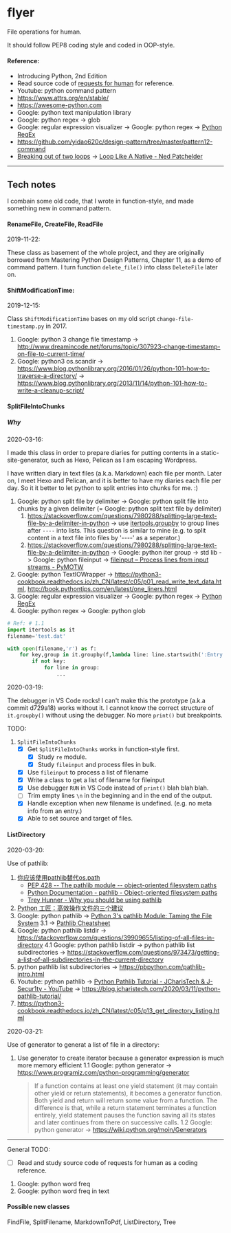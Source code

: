 # flyer

File operations for human.

It should follow PEP8 coding style and coded in OOP-style.

#### Reference:

* Introducing Python, 2nd Edition
* Read source code of [requests for human](https://github.com/psf/requests) for reference.
* Youtube: python command pattern
* https://www.attrs.org/en/stable/
* https://awesome-python.com
* Google: python text manipulation library
* Google: python regex -> glob
* Google: regular expression visualizer -> Google: python regex -> [Python RegEx](https://www.programiz.com/python-programming/regex)
* https://github.com/yidao620c/design-pattern/tree/master/pattern12-command
* [Breaking out of two loops](https://nedbatchelder.com/blog/201608/breaking_out_of_two_loops.html) -> [Loop Like A Native - Ned Patchelder](https://nedbatchelder.com/text/iter.html)


----

## Tech notes

I combain some old code, that I wrote in function-style, and made something new in command pattern.

#### RenameFile, CreateFile, ReadFile

2019-11-22:

These class as basement of the whole project, and they are originally borrowed from Mastering Python Design Patterns, Chapter 11, as a demo of command pattern. I turn function `delete_file()` into class `DeleteFile` later on.

#### ShiftModificationTime:

2019-12-15:

Class `ShiftModificationTime` bases on my old script `change-file-timestamp.py` in 2017. 

1. Google: python 3 change file timestamp -> http://www.dreamincode.net/forums/topic/307923-change-timestamp-on-file-to-current-time/
2. Google: python3 os.scandir -> https://www.blog.pythonlibrary.org/2016/01/26/python-101-how-to-traverse-a-directory/ -> https://www.blog.pythonlibrary.org/2013/11/14/python-101-how-to-write-a-cleanup-script/


#### SplitFileIntoChunks

##### Why

2020-03-16:

I made this class in order to prepare diaries for putting contents in a static-site-generator, such as Hexo, Pelican as I am escaping Wordpress.

I have written diary in text files (a.k.a. Markdown) each file per month.
Later on, I meet Hexo and Pelican, and it is better to have my diaries each file per day.
So it it better to let python to split entries into chunks for me. :)

1. Google: python split file by delimiter -> Google: python split file into chunks by a given delimiter (=  Google: python split text file by delimiter)
    1. https://stackoverflow.com/questions/7980288/splitting-large-text-file-by-a-delimiter-in-python -> use [itertools.groupby](https://docs.python.org/3/library/itertools.html#itertools.groupby) to group lines after `----` into lists. This question is similar to mine (e.g. to split content in a text file into files by '----' as a seperator.)
    2. https://stackoverflow.com/questions/7980288/splitting-large-text-file-by-a-delimiter-in-python -> Google: python iter group -> std lib -> Google: python fileinput -> [fileinput – Process lines from input streams - PyMOTW](https://pymotw.com/2/fileinput/)
2. Google: python TextIOWrapper -> https://python3-cookbook.readthedocs.io/zh_CN/latest/c05/p01_read_write_text_data.html, http://book.pythontips.com/en/latest/one_liners.html
3. Google: regular expression visualizer -> Google: python regex -> [Python RegEx](https://www.programiz.com/python-programming/regex)
4. Google: python regex -> Google: python glob

```python
# Ref: # 1.1
import itertools as it
filename='test.dat'

with open(filename,'r') as f:
    for key,group in it.groupby(f,lambda line: line.startswith(':Entry')):
        if not key:
            for line in group:
                ...
```

2020-03-19:

The debugger in VS Code rocks! I can't make this the prototype (a.k.a commit d729a18) works without it. I cannot know the correct structure of `it.groupby()` without using the debugger.
No more `print()` but breakpoints.



TODO:
1. `SplitFileIntoChunks`
    - [x] Get `SplitFileIntoChunks` works in function-style first.
        - [x] Study `re` module.
        - [x] Study `fileinput` and process files in bulk.
    - [x] Use `fileinput` to process a list of filename
    - [x] Write a class to get a list of filename for fileinput
    - [x] Use debugger `RUN` in VS Code instead of `print()` blah blah blah.
    - [ ] Trim empty lines `\n` in the beginning and in the end of the output.
    - [x] Handle exception when new filename is undefined. (e.g. no meta info from an entry.) 
    - [x] Able to set source and target of files.

#### ListDirectory

2020-03-20:

Use of pathlib:

1. [你应该使用pathlib替代os.path](https://zhuanlan.zhihu.com/p/87940289)
    * [PEP 428 -- The pathlib module -- object-oriented filesystem paths](https://www.python.org/dev/peps/pep-0428/)
    * [Python Documentation - pathlib - Object-oriented filesystem paths](https://docs.python.org/3/library/pathlib.html)
    * [Trey Hunner - Why you should be using pathlib](https://treyhunner.com/2018/12/why-you-should-be-using-pathlib/)
2. [Python 工匠：高效操作文件的三个建议](https://github.com/piglei/one-python-craftsman/blob/master/zh_CN/11-three-tips-on-writing-file-related-codes.md)
3. Google: python pathlib -> [Python 3's pathlib Module: Taming the File System](https://realpython.com/python-pathlib/)
    3.1 -> [Pathlib Cheatsheet](https://github.com/chris1610/pbpython/blob/master/extras/Pathlib-Cheatsheet.pdf)
4. Google: python pathlib listdir -> https://stackoverflow.com/questions/39909655/listing-of-all-files-in-directory
    4.1 Google: python pathlib listdir -> python pathlib list subdirectories -> https://stackoverflow.com/questions/973473/getting-a-list-of-all-subdirectories-in-the-current-directory
5. python pathlib list subdirectories -> https://pbpython.com/pathlib-intro.html
6. Youtube: python pathlib -> [Python Pathlib Tutorial - JCharisTech & J-Secur1ty - YouTube](https://www.youtube.com/watch?v=HejUKf88Ua0) -> https://blog.jcharistech.com/2020/03/11/python-pathlib-tutorial/
7. https://python3-cookbook.readthedocs.io/zh_CN/latest/c05/p13_get_directory_listing.html


2020-03-21:

Use of generator to generat a list of file in a directory:

1. Use generator to create iterator because a generator expression is much more memory efficient
    1.1 Google: python generator -> https://www.programiz.com/python-programming/generator
    > If a function contains at least one yield statement (it may contain other yield or return statements), it becomes a generator function. Both yield and return will return some value from a function.
    > The difference is that, while a return statement terminates a function entirely, yield statement pauses the function saving all its states and later continues from there on successive calls.
    1.2 Google: python generator -> https://wiki.python.org/moin/Generators

----

General TODO:
- [ ] Read and study source code of requests for human as a coding reference. 

1. Google: python word freq
2. Google: python word freq in text 

#### Possible new classes

FindFile, SplitFilename, MarkdownToPdf, ListDirectory, Tree
 